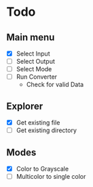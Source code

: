 # Todo

## Main menu

- [x] Select Input
- [ ] Select Output
- [ ] Select Mode
- [ ] Run Converter
    - Check for valid Data

## Explorer

- [x] Get existing file
- [ ] Get existing directory

## Modes
- [x] Color to Grayscale
- [ ] Multicolor to single color